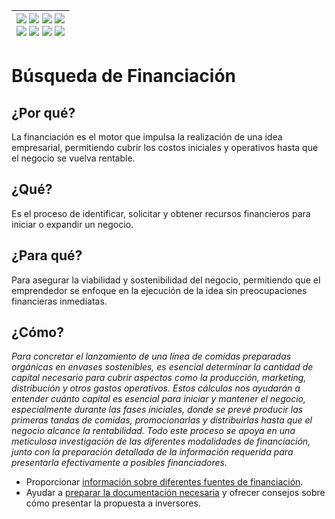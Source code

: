 <div align=right>

|[![](https://img.shields.io/badge/-Inicio-FFF?style=flat&logo=Emlakjet&logoColor=black)](/README.md) [![](https://img.shields.io/badge/-Introducción-FFF?style=flat&logo=abbrobotstudio&logoColor=black)](/documentos/intro.md) [![](https://img.shields.io/badge/-Modelos_de_lenguaje-FFF?style=flat&logo=LiveChat&logoColor=black)](/documentos/LLMs.md) [![](https://img.shields.io/badge/-Panorámica-FFF?style=flat&logo=openstreetmap&logoColor=black)](/documentos/panoramica.md)<br>  [![](https://img.shields.io/badge/-Prompts-FFF?style=flat&logo=Proton&logoColor=black)](/documentos/prompts/README.md) [![](https://img.shields.io/badge/-Ing,_de_prompts-FFF?style=flat&logo=googleearthengine&logoColor=black)](/documentos/ingenieriaDePrompts/README.md) [![](https://img.shields.io/badge/-Patrones-FFF?style=flat&logo=textpattern&logoColor=black)](/documentos/ingenieriaDePrompts/patrones/README.md) [![](https://img.shields.io/badge/-Casos_de_uso-FFF?style=flat&logo=gitbook&logoColor=black)](/documentos/casosDeUso/README.md)|
|-:|

</div>

# Búsqueda de Financiación

## ¿Por qué?

La financiación es el motor que impulsa la realización de una idea empresarial, permitiendo cubrir los costos iniciales y operativos hasta que el negocio se vuelva rentable.

## ¿Qué?

Es el proceso de identificar, solicitar y obtener recursos financieros para iniciar o expandir un negocio.

## ¿Para qué?

Para asegurar la viabilidad y sostenibilidad del negocio, permitiendo que el emprendedor se enfoque en la ejecución de la idea sin preocupaciones financieras inmediatas.

## ¿Cómo?

*Para concretar el lanzamiento de una línea de comidas preparadas orgánicas en envases sostenibles, es esencial determinar la cantidad de capital necesario para cubrir aspectos como la producción, marketing, distribución y otros gastos operativos. Estos cálculos nos ayudarán a entender cuánto capital es esencial para iniciar y mantener el negocio, especialmente durante las fases iniciales, donde se prevé producir las primeras tandas de comidas, promocionarlas y distribuirlas hasta que el negocio alcance la rentabilidad. Todo este proceso se apoya en una meticulosa investigación de las diferentes modalidades de financiación, junto con la preparación detallada de la información requerida para presentarla efectivamente a posibles financiadores.*

- Proporcionar [información sobre diferentes fuentes de financiación](modalidades.md).
- Ayudar a [preparar la documentación necesaria](preparacion.md) y ofrecer consejos sobre cómo presentar la propuesta a inversores.
